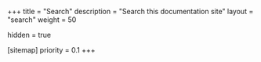 +++
title = "Search"
description = "Search this documentation site"
layout = "search"
weight = 50
 
hidden = true

[sitemap]
priority = 0.1
+++

<!-- This file exists solely to respond to /search URL with the related `search`
layout template.

No content shown here is rendered, all content is based in the template
layouts/page/search.html -->
